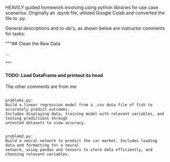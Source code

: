 HEAVILY guided homework involving using python libraries for use case scenarios.
Originally an .ipynb file, utilized Google Colab and converted the file to .py.

General descriptions and to-do's, as shown below are instructor comments for tasks:

"""## Clean the Raw Data

...

"""

#### TODO: Load DataFrame and printout its head

The other comments are from me

~~~~~~~~~~~~~~~~~~~~~~~~~~~~~~~~~~~~~~~~~~~~~~~

problem1.py:
Build a linear regression model from a .csv data file of fish to accurately predict outcomes.
Includes displaying data, training model with relevant variables, and testing predictions through
untested datasets to view accuracy.


problem2.py:
Build a neural network to predict the car market. Includes loading data and formatting for a neural
network, using pandas and tensors to store data efficiently, and choosing relevant variables.


